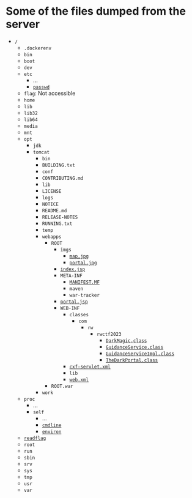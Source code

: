 # Some of the files dumped from the server

+ `/`
  + `.dockerenv`
  + `bin`
  + `boot`
  + `dev`
  + `etc`
    + ...
    + [`passwd`](./passwd)
  + `flag`: Not accessible
  + `home`
  + `lib`
  + `lib32`
  + `lib64`
  + `media`
  + `mnt`
  + `opt`
    + `jdk`
    + `tomcat`
      + `bin`
      + `BUILDING.txt`
      + `conf`
      + `CONTRIBUTING.md`
      + `lib`
      + `LICENSE`
      + `logs`
      + `NOTICE`
      + `README.md`
      + `RELEASE-NOTES`
      + `RUNNING.txt`
      + `temp`
      + `webapps`
        + `ROOT`
          + `imgs`
            + [`map.jpg`](./map.jpg)
            + [`portal.jpg`](./portal.jpg)
          + [`index.jsp`](./index.jsp)
          + `META-INF`
            + [`MANIFEST.MF`](./MANIFEST.MF)
            + `maven`
            + `war-tracker`
          + [`portal.jsp`](./portal.jsp)
          + `WEB-INF`
            + `classes`
              + `com`
                + `rw`
                  + `rwctf2023`
                    + [`DarkMagic.class`](./DarkMagic.class)
                    + [`GuidanceService.class`](./GuidanceService.class)
                    + [`GuidanceServiceImpl.class`](./GuidanceServiceImpl.class)
                    + [`TheDarkPortal.class`](./TheDarkPortal.class)
            + [`cxf-servlet.xml`](./cxf-servlet.xml)
            + `lib`
            + [`web.xml`](./web.xml)
        + `ROOT.war`
      + `work`
  + `proc`
    + ...
    + `self`
      + ...
      + [`cmdline`](./cmdline)
      + [`environ`](./environ)
  + [`readflag`](./readflag)
  + `root`
  + `run`
  + `sbin`
  + `srv`
  + `sys`
  + `tmp`
  + `usr`
  + `var`
